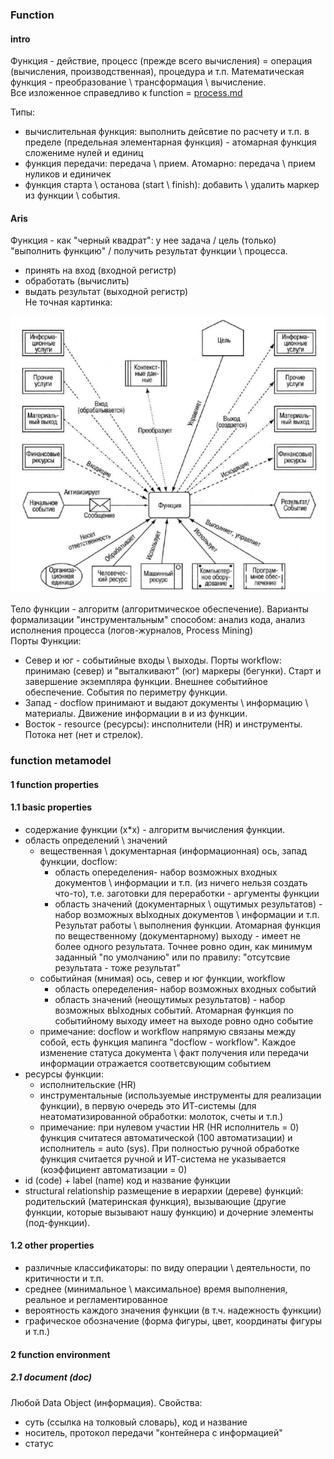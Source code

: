 ### Function
#### intro
Функция - действие, процесс (прежде всего вычисления) = операция (вычисления, производственная), процедура и т.п. Математическая функция - преобразование \ трансформация \ вычисление.   
Все изложенное справедливо к function = [process.md](process.md)  

Типы:
- вычислительная функция: выполнить дейсвтие по расчету и т.п. в пределе (предельная элементарная функция) - атомарная функция сложениме нулей и единиц
- функция передачи: передача \ прием. Атомарно: передача \ прием нуликов и единичек
- функция старта \ останова (start \ finish): добавить \ удалить маркер из функции \ события. 

#### Aris
Функция - как "черный квадрат": у нее задача / цель (только) "выполнить функцию" / получить результат функции \ процесса.  
- принять на вход (входной регистр)
- обработать (вычислить)
- выдать результат (выходной регистр)  
Не точная картинка:

![ris](pic/aris_function.jpg)

Тело функции - алгоритм (алгоритмическое обеспечение). Варианты формализации "инструментальным" способом: анализ кода, анализ исполнения процесса (логов-журналов, Process Mining)     
Порты Функции:
- Север и юг - событийные входы \ выходы. Порты workflow: принимаю (север) и "выталкивают" (юг) маркеры (бегунки). Старт и завершение экземпляра функции. Внешнее событийное обеспечение. События по периметру функции. 
- Запад - docflow принимают и выдают документы \ информацию \ материалы. Движение информации в и из функции.
- Восток - resource (ресурсы): инсполнители (HR) и инструменты. Потока нет (нет и стрелок).

### function metamodel
#### 1 function properties
#### 1.1 basic properties
- содержание функции (x*x) - алгоритм вычисления функции.
- область определений \ значений
  - вещественная \ документарная (информационная) ось, запад функции, docflow:
    - область опеределения- набор возможных входных документов \ информации и т.п. (из ничего нельзя создать что-то), т.е. заготовки для переработки - аргументы функции
    - область значений (документарных \ ощутимых результатов) - набор возможных вЫходных документов \ информации и т.п. Результат работы \ выполнения функции. Атомарная функция по вещественному (документарному) выходу - имеет не более одного результата. Точнее ровно один, как минимум заданный "по умолчанию" или по правилу: "отсутсвие результата - тоже результат"
  - событийная (мнимая) ось, север и юг функции, workflow
    - область опеределения- набор возможных входных событий
    - область значений (неощутимых результатов) - набор возможных вЫходных событий. Атомарная функция по событийному выходу имеет на выходе ровно одно событие 
  - примечание: docflow и workflow напрямую связаны между собой, есть функция мапинга "docflow - workflow". Каждое изменение статуса документа \ факт получения или передачи информации отражается соответсвующим событием 
- ресурсы функции:
  - исполнительские (HR)
  - инструментальные (используемые инструменты для реализации функции), в первую очередь это ИТ-системы (для неатоматизированной обработки: молоток, счеты и т.п.) 
  - примечание: при нулевом участии HR (HR исполнитель = 0) функция считатеся автоматической (100 автоматизации) и исполнитель = auto (sys). При полностью ручной обработке функция считается ручной и ИТ-система не указывается (коэффициент автоматизации = 0)
- id (code) + label (name) код и название функции
- structural relationship размещение в иерархии (дереве) функций: родительский (материнская функция), вызывающие (другие функции, которые вызывают нашу функцию) и дочерние элементы (под-функции). 
#### 1.2 other properties
- различные классификаторы: по виду операции \ деятельности, по критичности и т.п.
- среднее (минимальное \ максимальное) время выполнения, реальное и регламентированное
- вероятность каждого значения функции (в т.ч. надежность функции)
- графическое обозначение (форма фигуры, цвет, координаты фигуры и т.п.)
#### 2 function environment
##### 2.1 document (doc)
Любой Data Object (информация). Свойства:
- суть (ссылка на толковый словарь), код и название
- носитель, протокол передачи "контейнера с информацией"
- статус 
